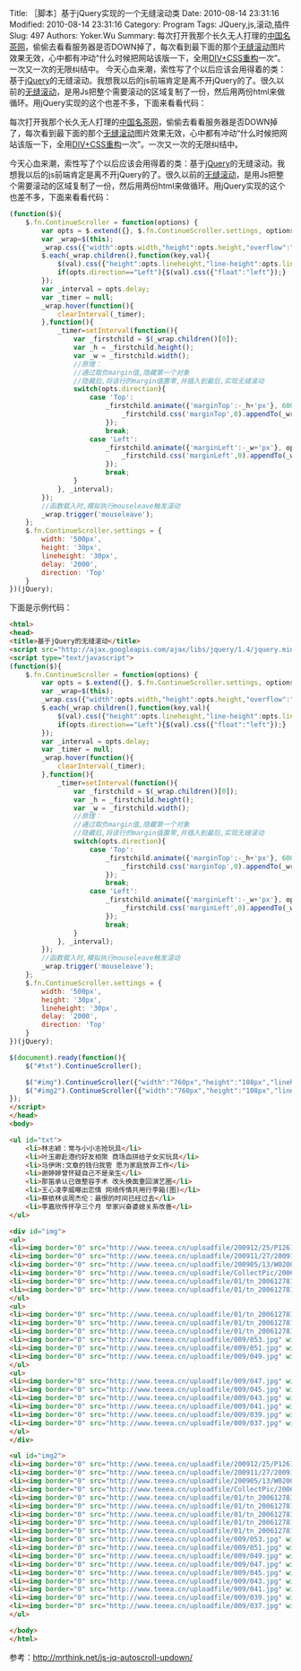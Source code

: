 ﻿Title: ［脚本］基于jQuery实现的一个无缝滚动类
Date: 2010-08-14 23:31:16
Modified: 2010-08-14 23:31:16
Category: Program
Tags: JQuery,js,滚动,插件
Slug: 497
Authors: Yoker.Wu
Summary: 
    每次打开我那个长久无人打理的[中国名茶网](http://www.teeea.cn/)，偷偷去看看服务器是否DOWN掉了，每次看到最下面的那个[无缝滚动](http://www.google.com/search?hl=zh-CN&q=%E6%97%A0%E7%BC%9D%E6%BB%9A%E5%8A%A8&client=pub-9809305251274649)图片效果无效，心中都有冲动“什么时候把网站该版一下，全用[DIV+CSS重构](http://www.google.com/search?hl=zh-CN&q=DIV+CSS%E9%87%8D%E6%9E%84&client=pub-9809305251274649)一次”。一次又一次的无限纠结中。
    今天心血来潮，索性写了个以后应该会用得着的类：基于[jQuery](http:/www.jquery.com/)的无缝滚动。我想我以后的js前端肯定是离不开jQuery的了。很久以前的[无缝滚动](http://www.google.com/search?hl=zh-CN&q=%E6%97%A0%E7%BC%9D%E6%BB%9A%E5%8A%A8&client=pub-9809305251274649)，是用Js把整个需要滚动的区域复制了一份，然后用两份html来做循环。用jQuery实现的这个也差不多，下面来看看代码：


每次打开我那个长久无人打理的[中国名茶网](http://www.teeea.cn/)，偷偷去看看服务器是否DOWN掉了，每次看到最下面的那个[无缝滚动](http://www.google.com/search?hl=zh-CN&q=%E6%97%A0%E7%BC%9D%E6%BB%9A%E5%8A%A8&client=pub-9809305251274649)图片效果无效，心中都有冲动“什么时候把网站该版一下，全用[DIV+CSS重构](http://www.google.com/search?hl=zh-CN&q=DIV+CSS%E9%87%8D%E6%9E%84&client=pub-9809305251274649)一次”。一次又一次的无限纠结中。

今天心血来潮，索性写了个以后应该会用得着的类：基于[jQuery](http:/www.jquery.com/)的无缝滚动。我想我以后的js前端肯定是离不开jQuery的了。很久以前的[无缝滚动](http://www.google.com/search?hl=zh-CN&q=%E6%97%A0%E7%BC%9D%E6%BB%9A%E5%8A%A8&client=pub-9809305251274649)，是用Js把整个需要滚动的区域复制了一份，然后用两份html来做循环。用jQuery实现的这个也差不多，下面来看看代码：

```js
(function($){
	$.fn.ContinueScroller = function(options) {
		var opts = $.extend({}, $.fn.ContinueScroller.settings, options);
		var _wrap=$(this);
		_wrap.css({"width":opts.width,"height":opts.height,"overflow":"hidden"});
		$.each(_wrap.children(),function(key,val){
			$(val).css({"height":opts.lineheight,"line-height":opts.lineheight,"overflow":"hidden"});
			if(opts.direction=="Left"){$(val).css({"float":"left"});}
		});
		var _interval = opts.delay;
		var _timer = null;
		_wrap.hover(function(){
			clearInterval(_timer);
		},function(){
			_timer=setInterval(function(){
				var _firstchild = $(_wrap.children()[0]);
				var _h = _firstchild.height();
				var _w = _firstchild.width();
				//原理：
				//通过取负margin值,隐藏第一个对象
				//隐藏后,将该行的margin值置零,并插入到最后,实现无缝滚动
				switch(opts.direction){
					case 'Top':
						_firstchild.animate({'marginTop':-_h+'px'}, 600, function(){
							_firstchild.css('marginTop',0).appendTo(_wrap);
						});
						break;
					case 'Left':
						_firstchild.animate({'marginLeft':-_w+'px'}, opts.delay/3, function(){
							_firstchild.css('marginLeft',0).appendTo(_wrap);
						});
						break;
				}
			}, _interval);
		});
		//函数载入时,模拟执行mouseleave触发滚动
		_wrap.trigger('mouseleave');
	};
	$.fn.ContinueScroller.settings = {
		width: '500px',
		height: '30px',
		lineheight: '30px',
		delay: '2000',
		direction: 'Top'
	}
})(jQuery);
```

下面是示例代码：

```html
<html> 
<head> 
<title>基于jQuery的无缝滚动</title> 
<script src="http://ajax.googleapis.com/ajax/libs/jquery/1.4/jquery.min.js" type="text/javascript"></script> 
<script type="text/javascript"> 
(function($){
	$.fn.ContinueScroller = function(options) {
		var opts = $.extend({}, $.fn.ContinueScroller.settings, options);
		var _wrap=$(this);
		_wrap.css({"width":opts.width,"height":opts.height,"overflow":"hidden"});
		$.each(_wrap.children(),function(key,val){
			$(val).css({"height":opts.lineheight,"line-height":opts.lineheight,"overflow":"hidden"});
			if(opts.direction=="Left"){$(val).css({"float":"left"});}
		});
		var _interval = opts.delay;
		var _timer = null;
		_wrap.hover(function(){
			clearInterval(_timer);
		},function(){
			_timer=setInterval(function(){
				var _firstchild = $(_wrap.children()[0]);
				var _h = _firstchild.height();
				var _w = _firstchild.width();
				//原理：
				//通过取负margin值,隐藏第一个对象
				//隐藏后,将该行的margin值置零,并插入到最后,实现无缝滚动
				switch(opts.direction){
					case 'Top':
						_firstchild.animate({'marginTop':-_h+'px'}, 600, function(){
							_firstchild.css('marginTop',0).appendTo(_wrap);
						});
						break;
					case 'Left':
						_firstchild.animate({'marginLeft':-_w+'px'}, opts.delay/3, function(){
							_firstchild.css('marginLeft',0).appendTo(_wrap);
						});
						break;
				}
			}, _interval);
		});
		//函数载入时,模拟执行mouseleave触发滚动
		_wrap.trigger('mouseleave');
	};
	$.fn.ContinueScroller.settings = {
		width: '500px',
		height: '30px',
		lineheight: '30px',
		delay: '2000',
		direction: 'Top'
	}
})(jQuery);

$(document).ready(function(){
	$("#txt").ContinueScroller();

	$("#img").ContinueScroller({"width":"760px","height":"108px","lineheight":"108px","delay":"2000","direction":"Top"});
	$("#img2").ContinueScroller({"width":"760px","height":"108px","lineheight":"108px","delay":"2000","direction":"Left"});
});
</script> 
</head> 
<body> 

<ul id="txt"> 
	<li>林志颖：常与小小志抢玩具</li>
	<li>叶玉卿赴港约好友相聚 商场血拼给子女买玩具</li> 
	<li>马伊琍:文章的钱归我管 愿为家庭放弃工作</li> 
	<li>谢婷婷曾怀疑自己不是亲生</li> 
	<li>那笛承认已做整容手术 改头换面重回演艺圈</li> 
	<li>王心凌李威曝出恋情 网络传情共用行李箱(图)</li>
	<li>蔡依林谈周杰伦：最恨的时间已经过去</li> 
	<li>李嘉欣传怀孕三个月 举家兴奋婆媳关系改善</li> 
</ul>

<div id="img">
<ul>
<li><img border="0" src="http://www.teeea.cn/uploadfile/200912/25/P1261700737906.jpg" width="122" height="108"></li>
<li><img border="0" src="http://www.teeea.cn/uploadfile/200911/27/200911270927459503.jpg" width="122" height="108"></li>
<li><img border="0" src="http://www.teeea.cn/uploadfile/200905/13/W020090513501568852160.jpg" width="122" height="108"></li>
<li><img border="0" src="http://www.teeea.cn/uploadfile/CollectPic/2006-12/9/060612wy110.jpg" width="122" height="108"></li>
<li><img border="0" src="http://www.teeea.cn/uploadfile/01/tn_20061278135380054.jpg" width="122" height="108"></li>
<li><img border="0" src="http://www.teeea.cn/uploadfile/01/tn_20061278135417367.jpg" width="122" height="108"></li>
</ul>
<ul>
<li><img border="0" src="http://www.teeea.cn/uploadfile/01/tn_20061278135487104.jpg" width="122" height="108"></li>
<li><img border="0" src="http://www.teeea.cn/uploadfile/01/tn_20061278135594234.jpg" width="122" height="108"></li>
<li><img border="0" src="http://www.teeea.cn/uploadfile/01/tn_20061278135380054.jpg" width="122" height="108"></li>
<li><img border="0" src="http://www.teeea.cn/uploadfile/009/053.jpg" width="122" height="108"></li>
<li><img border="0" src="http://www.teeea.cn/uploadfile/009/051.jpg" width="122" height="108"></li>
<li><img border="0" src="http://www.teeea.cn/uploadfile/009/049.jpg" width="122" height="108"></li>
</ul>
<ul>
<li><img border="0" src="http://www.teeea.cn/uploadfile/009/047.jpg" width="122" height="108"></li>
<li><img border="0" src="http://www.teeea.cn/uploadfile/009/045.jpg" width="122" height="108"></li>
<li><img border="0" src="http://www.teeea.cn/uploadfile/009/043.jpg" width="122" height="108"></li>
<li><img border="0" src="http://www.teeea.cn/uploadfile/009/041.jpg" width="122" height="108"></li>
<li><img border="0" src="http://www.teeea.cn/uploadfile/009/039.jpg" width="122" height="108"></li>
<li><img border="0" src="http://www.teeea.cn/uploadfile/009/037.jpg" width="122" height="108"></li>
</ul>
</div>

<ul id="img2">
<li><img border="0" src="http://www.teeea.cn/uploadfile/200912/25/P1261700737906.jpg" width="122" height="108"></li>
<li><img border="0" src="http://www.teeea.cn/uploadfile/200911/27/200911270927459503.jpg" width="122" height="108"></li>
<li><img border="0" src="http://www.teeea.cn/uploadfile/200905/13/W020090513501568852160.jpg" width="122" height="108"></li>
<li><img border="0" src="http://www.teeea.cn/uploadfile/CollectPic/2006-12/9/060612wy110.jpg" width="122" height="108"></li>
<li><img border="0" src="http://www.teeea.cn/uploadfile/01/tn_20061278135380054.jpg" width="122" height="108"></li>
<li><img border="0" src="http://www.teeea.cn/uploadfile/01/tn_20061278135417367.jpg" width="122" height="108"></li>
<li><img border="0" src="http://www.teeea.cn/uploadfile/01/tn_20061278135487104.jpg" width="122" height="108"></li>
<li><img border="0" src="http://www.teeea.cn/uploadfile/01/tn_20061278135594234.jpg" width="122" height="108"></li>
<li><img border="0" src="http://www.teeea.cn/uploadfile/01/tn_20061278135380054.jpg" width="122" height="108"></li>
<li><img border="0" src="http://www.teeea.cn/uploadfile/009/053.jpg" width="122" height="108"></li>
<li><img border="0" src="http://www.teeea.cn/uploadfile/009/051.jpg" width="122" height="108"></li>
<li><img border="0" src="http://www.teeea.cn/uploadfile/009/049.jpg" width="122" height="108"></li>
<li><img border="0" src="http://www.teeea.cn/uploadfile/009/047.jpg" width="122" height="108"></li>
<li><img border="0" src="http://www.teeea.cn/uploadfile/009/045.jpg" width="122" height="108"></li>
<li><img border="0" src="http://www.teeea.cn/uploadfile/009/043.jpg" width="122" height="108"></li>
<li><img border="0" src="http://www.teeea.cn/uploadfile/009/041.jpg" width="122" height="108"></li>
<li><img border="0" src="http://www.teeea.cn/uploadfile/009/039.jpg" width="122" height="108"></li>
<li><img border="0" src="http://www.teeea.cn/uploadfile/009/037.jpg" width="122" height="108"></li>
</ul>

</body> 
</html>
```

参考：<http://mrthink.net/js-jq-autoscroll-updown/>